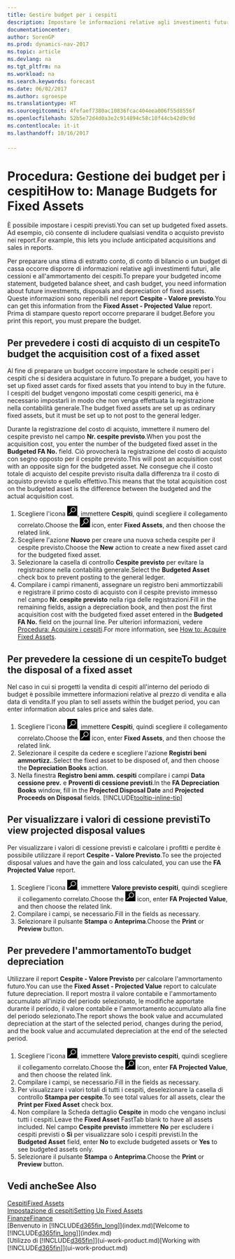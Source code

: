 ```yaml
---
title: Gestire budget per i cespiti
description: Impostare le informazioni relative agli investimenti futuri, alle cessioni e all'ammortamento dei cespiti per preparare i budget e le previsioni.
documentationcenter: 
author: SorenGP
ms.prod: dynamics-nav-2017
ms.topic: article
ms.devlang: na
ms.tgt_pltfrm: na
ms.workload: na
ms.search.keywords: forecast
ms.date: 06/02/2017
ms.author: sgroespe
ms.translationtype: HT
ms.sourcegitcommit: 4fefaef7380ac10836fcac404eea006f55d8556f
ms.openlocfilehash: 52b5e72d4d0a3e2c914894c58c10f44cb42d9c9d
ms.contentlocale: it-it
ms.lasthandoff: 10/16/2017

---
```

# <a name="how-to-manage-budgets-for-fixed-assets"></a><span data-ttu-id="aa743-103">Procedura: Gestione dei budget per i cespiti</span><span class="sxs-lookup"><span data-stu-id="aa743-103">How to: Manage Budgets for Fixed Assets</span></span>
<span data-ttu-id="aa743-104">È possibile impostare i cespiti previsti.</span><span class="sxs-lookup"><span data-stu-id="aa743-104">You can set up budgeted fixed assets.</span></span> <span data-ttu-id="aa743-105">Ad esempio, ciò consente di includere qualsiasi vendita o acquisto previsto nei report.</span><span class="sxs-lookup"><span data-stu-id="aa743-105">For example, this lets you include anticipated acquisitions and sales in reports.</span></span>  

<span data-ttu-id="aa743-106">Per preparare una stima di estratto conto, di conto di bilancio o un budget di cassa occorre disporre di informazioni relative agli investimenti futuri, alle cessioni e all'ammortamento dei cespiti.</span><span class="sxs-lookup"><span data-stu-id="aa743-106">To prepare your budgeted income statement, budgeted balance sheet, and cash budget, you need information about future investments, disposals and depreciation of fixed assets.</span></span> <span data-ttu-id="aa743-107">Queste informazioni sono reperibili nel report **Cespite - Valore previsto**.</span><span class="sxs-lookup"><span data-stu-id="aa743-107">You can get this information from the **Fixed Asset - Projected Value** report.</span></span> <span data-ttu-id="aa743-108">Prima di stampare questo report occorre preparare il budget.</span><span class="sxs-lookup"><span data-stu-id="aa743-108">Before you print this report, you must prepare the budget.</span></span>  

## <a name="to-budget-the-acquisition-cost-of-a-fixed-asset"></a><span data-ttu-id="aa743-109">Per prevedere i costi di acquisto di un cespite</span><span class="sxs-lookup"><span data-stu-id="aa743-109">To budget the acquisition cost of a fixed asset</span></span>
<span data-ttu-id="aa743-110">Al fine di preparare un budget occorre impostare le schede cespiti per i cespiti che si desidera acquistare in futuro.</span><span class="sxs-lookup"><span data-stu-id="aa743-110">To prepare a budget, you have to set up fixed asset cards for fixed assets that you intend to buy in the future.</span></span> <span data-ttu-id="aa743-111">I cespiti del budget vengono impostati come cespiti generici, ma è necessario impostarli in modo che non venga effettuata la registrazione nella contabilità generale.</span><span class="sxs-lookup"><span data-stu-id="aa743-111">The budget fixed assets are set up as ordinary fixed assets, but it must be set up to not post to the general ledger.</span></span>

<span data-ttu-id="aa743-112">Durante la registrazione del costo di acquisto, immettere il numero del cespite previsto nel campo **Nr. cespite previsto**.</span><span class="sxs-lookup"><span data-stu-id="aa743-112">When you post the acquisition cost, you enter the number of the budgeted fixed asset in the **Budgeted FA No.** field.</span></span> <span data-ttu-id="aa743-113">Ciò provocherà la registrazione del costo di acquisto con segno opposto per il cespite previsto.</span><span class="sxs-lookup"><span data-stu-id="aa743-113">This will post an acquisition cost with an opposite sign for the budgeted asset.</span></span> <span data-ttu-id="aa743-114">Ne consegue che il costo totale di acquisto del cespite previsto risulta dalla differenza tra il costo di acquisto previsto e quello effettivo.</span><span class="sxs-lookup"><span data-stu-id="aa743-114">This means that the total acquisition cost on the budgeted asset is the difference between the budgeted and the actual acquisition cost.</span></span>

1. <span data-ttu-id="aa743-115">Scegliere l'icona ![Cerca pagina o report](media/ui-search/search_small.png "icona Cerca pagina o report"), immettere **Cespiti**, quindi scegliere il collegamento correlato.</span><span class="sxs-lookup"><span data-stu-id="aa743-115">Choose the ![Search for Page or Report](media/ui-search/search_small.png "Search for Page or Report icon") icon, enter **Fixed Assets**, and then choose the related link.</span></span>
2. <span data-ttu-id="aa743-116">Scegliere l'azione **Nuovo** per creare una nuova scheda cespite per il cespite previsto.</span><span class="sxs-lookup"><span data-stu-id="aa743-116">Choose the **New** action to create a new fixed asset card for the budgeted fixed asset.</span></span>
3. <span data-ttu-id="aa743-117">Selezionare la casella di controllo **Cespite previsto** per evitare la registrazione nella contabilità generale.</span><span class="sxs-lookup"><span data-stu-id="aa743-117">Select the **Budgeted Asset** check box to prevent posting to the general ledger.</span></span>
4. <span data-ttu-id="aa743-118">Compilare i campi rimanenti, assegnare un registro beni ammortizzabili e registrare il primo costo di acquisto con il cespite previsto immesso nel campo **Nr. cespite previsto** nella riga delle registrazioni.</span><span class="sxs-lookup"><span data-stu-id="aa743-118">Fill in the remaining fields, assign a depreciation book, and then post the first acquisition cost with the budgeted fixed asset entered in the **Budgeted FA No.** field on the journal line.</span></span> <span data-ttu-id="aa743-119">Per ulteriori informazioni, vedere [Procedura: Acquisire i cespiti](fa-how-acquire.md).</span><span class="sxs-lookup"><span data-stu-id="aa743-119">For more information, see [How to: Acquire Fixed Assets](fa-how-acquire.md).</span></span>

## <a name="to-budget-the-disposal-of-a-fixed-asset"></a><span data-ttu-id="aa743-120">Per prevedere la cessione di un cespite</span><span class="sxs-lookup"><span data-stu-id="aa743-120">To budget the disposal of a fixed asset</span></span>
<span data-ttu-id="aa743-121">Nel caso in cui si progetti la vendita di cespiti all'interno del periodo di budget è possibile immettere informazioni relative al prezzo di vendita e alla data di vendita.</span><span class="sxs-lookup"><span data-stu-id="aa743-121">If you plan to sell assets within the budget period, you can enter information about sales price and sales date.</span></span>

1. <span data-ttu-id="aa743-122">Scegliere l'icona ![Cerca pagina o report](media/ui-search/search_small.png "icona Cerca pagina o report"), immettere **Cespiti**, quindi scegliere il collegamento correlato.</span><span class="sxs-lookup"><span data-stu-id="aa743-122">Choose the ![Search for Page or Report](media/ui-search/search_small.png "Search for Page or Report icon") icon, enter **Fixed Assets**, and then choose the related link.</span></span>
2. <span data-ttu-id="aa743-123">Selezionare il cespite da cedere e scegliere l'azione **Registri beni ammortizz.**.</span><span class="sxs-lookup"><span data-stu-id="aa743-123">Select the fixed asset to be disposed of, and then choose the **Depreciation Books** action.</span></span>
3. <span data-ttu-id="aa743-124">Nella finestra **Registro beni amm. cespiti** compilare i campi **Data cessione prev.** e **Proventi di cessione previsti**.</span><span class="sxs-lookup"><span data-stu-id="aa743-124">In the **FA Depreciation Books** window, fill in the **Projected Disposal Date** and **Projected Proceeds on Disposal** fields.</span></span> [!INCLUDE[tooltip-inline-tip](includes/tooltip-inline-tip_md.md)]

## <a name="to-view-projected-disposal-values"></a><span data-ttu-id="aa743-125">Per visualizzare i valori di cessione previsti</span><span class="sxs-lookup"><span data-stu-id="aa743-125">To view projected disposal values</span></span>
<span data-ttu-id="aa743-126">Per visualizzare i valori di cessione previsti e calcolare i profitti e perdite è possibile utilizzare il report **Cespite - Valore Previsto**.</span><span class="sxs-lookup"><span data-stu-id="aa743-126">To see the projected disposal values and have the gain and loss calculated, you can use the **FA Projected Value** report.</span></span>

1. <span data-ttu-id="aa743-127">Scegliere l'icona ![Cerca pagina o report](media/ui-search/search_small.png "icona Cerca pagina o report"), immettere **Valore previsto cespiti**, quindi scegliere il collegamento correlato.</span><span class="sxs-lookup"><span data-stu-id="aa743-127">Choose the ![Search for Page or Report](media/ui-search/search_small.png "Search for Page or Report icon") icon, enter **FA Projected Value**, and then choose the related link.</span></span>
2. <span data-ttu-id="aa743-128">Compilare i campi, se necessario.</span><span class="sxs-lookup"><span data-stu-id="aa743-128">Fill in the fields as necessary.</span></span>
3. <span data-ttu-id="aa743-129">Selezionare il pulsante **Stampa** o **Anteprima**.</span><span class="sxs-lookup"><span data-stu-id="aa743-129">Choose the **Print** or **Preview** button.</span></span>

## <a name="to-budget-depreciation"></a><span data-ttu-id="aa743-130">Per prevedere l'ammortamento</span><span class="sxs-lookup"><span data-stu-id="aa743-130">To budget depreciation</span></span>
<span data-ttu-id="aa743-131">Utilizzare il report **Cespite - Valore Previsto** per calcolare l'ammortamento futuro.</span><span class="sxs-lookup"><span data-stu-id="aa743-131">You can use the **Fixed Asset - Projected Value** report to calculate future depreciation.</span></span> <span data-ttu-id="aa743-132">Il report mostra il valore contabile e l'ammortamento accumulato all'inizio del periodo selezionato, le modifiche apportate durante il periodo, il valore contabile e l'ammortamento accumulato alla fine del periodo selezionato.</span><span class="sxs-lookup"><span data-stu-id="aa743-132">The report shows the book value and accumulated depreciation at the start of the selected period, changes during the period, and the book value and accumulated depreciation at the end of the selected period.</span></span>

1. <span data-ttu-id="aa743-133">Scegliere l'icona ![Cerca pagina o report](media/ui-search/search_small.png "icona Cerca pagina o report"), immettere **Valore previsto cespiti**, quindi scegliere il collegamento correlato.</span><span class="sxs-lookup"><span data-stu-id="aa743-133">Choose the ![Search for Page or Report](media/ui-search/search_small.png "Search for Page or Report icon") icon, enter **FA Projected Value**, and then choose the related link.</span></span>
2. <span data-ttu-id="aa743-134">Compilare i campi, se necessario.</span><span class="sxs-lookup"><span data-stu-id="aa743-134">Fill in the fields as necessary.</span></span>
3. <span data-ttu-id="aa743-135">Per visualizzare i valori totali di tutti i cespiti, deselezionare la casella di controllo **Stampa per cespite**.</span><span class="sxs-lookup"><span data-stu-id="aa743-135">To see total values for all assets, clear the **Print per Fixed Asset** check box.</span></span>
4. <span data-ttu-id="aa743-136">Non compilare la Scheda dettaglio **Cespite** in modo che vengano inclusi tutti i cespiti.</span><span class="sxs-lookup"><span data-stu-id="aa743-136">Leave the **Fixed Asset** FastTab blank to have all assets included.</span></span> <span data-ttu-id="aa743-137">Nel campo **Cespite previsto** immettere **No** per escludere i cespiti previsti o **Sì** per visualizzare solo i cespiti previsti.</span><span class="sxs-lookup"><span data-stu-id="aa743-137">In the **Budgeted Asset** field, enter **No** to exclude budgeted assets or **Yes** to see budgeted assets only.</span></span>
5. <span data-ttu-id="aa743-138">Selezionare il pulsante **Stampa** o **Anteprima**.</span><span class="sxs-lookup"><span data-stu-id="aa743-138">Choose the **Print** or **Preview** button.</span></span>

## <a name="see-also"></a><span data-ttu-id="aa743-139">Vedi anche</span><span class="sxs-lookup"><span data-stu-id="aa743-139">See Also</span></span>
[<span data-ttu-id="aa743-140">Cespiti</span><span class="sxs-lookup"><span data-stu-id="aa743-140">Fixed Assets</span></span>](fa-manage.md)  
[<span data-ttu-id="aa743-141">Impostazione di cespiti</span><span class="sxs-lookup"><span data-stu-id="aa743-141">Setting Up Fixed Assets</span></span>](fa-setup.md)  
[<span data-ttu-id="aa743-142">Finanze</span><span class="sxs-lookup"><span data-stu-id="aa743-142">Finance</span></span>](finance.md)  
<span data-ttu-id="aa743-143">[Benvenuto in [!INCLUDE[d365fin_long](includes/d365fin_long_md.md)]](index.md)</span><span class="sxs-lookup"><span data-stu-id="aa743-143">[Welcome to [!INCLUDE[d365fin_long](includes/d365fin_long_md.md)]](index.md)</span></span>  
<span data-ttu-id="aa743-144">[Utilizzo di [!INCLUDE[d365fin](includes/d365fin_md.md)]](ui-work-product.md)</span><span class="sxs-lookup"><span data-stu-id="aa743-144">[Working with [!INCLUDE[d365fin](includes/d365fin_md.md)]](ui-work-product.md)</span></span>

